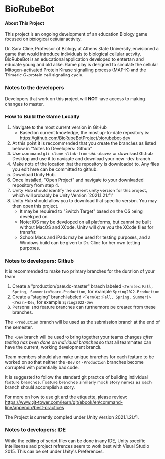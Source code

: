 # BioRubeBot

#### About This Project
This project is an ongoing development of an education Biology game focused on biological cellular activity.

Dr. Sara Cline, Professor of Biology at Athens State University, envisioned a game that would introduce individuals to biological cellular activity.  BioRubeBot is an educational application developed to entertain and educate young and old alike.  Game play is designed to simulate the cellular Mitogen-activated Protein Kinase signalling process (MAP-K) and the Trimeric G-protein cell signaling cycle.

### Notes to the developers

Developers that work on this project will **NOT** have access to making changes to master.

### How to Build the Game Locally
1. Navigate to the most current version in GitHub
   * Based on current knowledge, the most up-to-date repository is:
     https://github.com/BioRubeBotProject/biorubebot-dev
2. At this point it is reccommended that you create the branches as listed below in "Notes to Developers: Github"
3. Use command `git clone <link-from-URL-above>` or download Github Desktop and use it to navigate and download your new -dev branch.
4. Make note of the location that the repository is downloaded to.  Any files you edit here can be committed to github.
5. Download Unity Hub.
6. Once installed, "Open Project" and navigate to your downloaded repository from step 4.
7. Unity Hub should identify the current unity version for this project, which will probably be Unity Version `2021.1.21.f1'
8. Unity Hub should allow you to download that specific version. You may then open this project.
   * It may be required to "Switch Target" based on the OS being developed on
   * Note: iOS may be developed on all platforms, but cannot be built without MacOS and XCode.  Unity will give you the XCode files for transfer.
   * School Macs and iPads may be used for testing purposes, and a Windows build can be given to Dr. Cline for her own testing purposes.


### Notes to developers: Github
It is recommended to make two primary branches for the duration of your team
1. Create a "production/pseudo-master" branch labeled `<Term(ex:Fall, Spring, Summer)><Year>-Production`, for example `Spring2022-Production`
2. Create a "staging" branch labeled `<Term(ex:Fall, Spring, Summer)><Year>-Dev`, for example `Spring2022-Dev`
3. Personal and feature branches can furthermore be created from these branches.

The `-Production` branch will be used as the submission branch at the end of the semester.

The `-Dev` branch will be used to bring together your teams changes *after testing has been done on individual branches* so that all teammates can have the current, working development branch.

Team members should also make unique branches for each feature to be worked on so that neither the `-Dev` or `-Production` branches become corrupted with potentially bad code.

It is suggested to follow the standard git practice of building individual feature branches.
Feature branches similarly mock story names as each branch should accomplish a story.

For more on how to use git and the etiquette, please review:
https://www.git-tower.com/learn/git/ebook/en/command-line/appendix/best-practices

The Project is currently compiled under Unity Version 2021.1.21.f1.

### Notes to developers: IDE
While the editing of script files can be done in any IDE, Unity specific intellisense and project refrences seem to work best with Visual Studio 2015.  This can be set under Unity's Preferences. 
